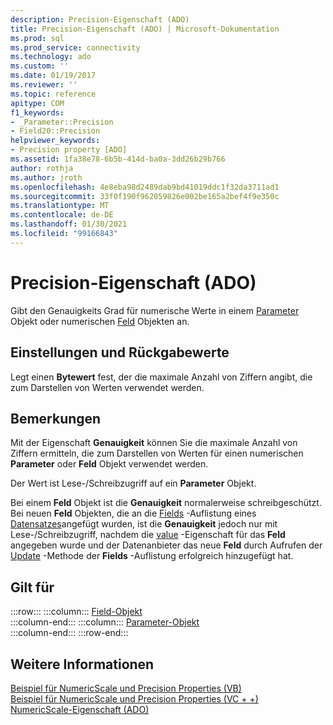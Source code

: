 ```yaml
---
description: Precision-Eigenschaft (ADO)
title: Precision-Eigenschaft (ADO) | Microsoft-Dokumentation
ms.prod: sql
ms.prod_service: connectivity
ms.technology: ado
ms.custom: ''
ms.date: 01/19/2017
ms.reviewer: ''
ms.topic: reference
apitype: COM
f1_keywords:
- _Parameter::Precision
- Field20::Precision
helpviewer_keywords:
- Precision property [ADO]
ms.assetid: 1fa38e78-6b5b-414d-ba0a-3dd26b29b766
author: rothja
ms.author: jroth
ms.openlocfilehash: 4e8eba98d2489dab9bd41019ddc1f32da3711ad1
ms.sourcegitcommit: 33f0f190f962059826e002be165a2bef4f9e350c
ms.translationtype: MT
ms.contentlocale: de-DE
ms.lasthandoff: 01/30/2021
ms.locfileid: "99166843"
---
```

# <a name="precision-property-ado"></a>Precision-Eigenschaft (ADO)
Gibt den Genauigkeits Grad für numerische Werte in einem [Parameter](./parameter-object.md) Objekt oder numerischen [Feld](./field-object.md) Objekten an.  
  
## <a name="settings-and-return-values"></a>Einstellungen und Rückgabewerte  
 Legt einen **Bytewert** fest, der die maximale Anzahl von Ziffern angibt, die zum Darstellen von Werten verwendet werden.  
  
## <a name="remarks"></a>Bemerkungen  
 Mit der Eigenschaft **Genauigkeit** können Sie die maximale Anzahl von Ziffern ermitteln, die zum Darstellen von Werten für einen numerischen **Parameter** oder **Feld** Objekt verwendet werden.  
  
 Der Wert ist Lese-/Schreibzugriff auf ein **Parameter** Objekt.  
  
 Bei einem **Feld** Objekt ist die **Genauigkeit** normalerweise schreibgeschützt. Bei neuen **Feld** Objekten, die an die [Fields](./fields-collection-ado.md) -Auflistung eines [Datensatzes](./record-object-ado.md)angefügt wurden, ist die **Genauigkeit** jedoch nur mit Lese-/Schreibzugriff, nachdem die [value](./value-property-ado.md) -Eigenschaft für das **Feld** angegeben wurde und der Datenanbieter das neue **Feld** durch Aufrufen der [Update](./update-method.md) -Methode der **Fields** -Auflistung erfolgreich hinzugefügt hat.  
  
## <a name="applies-to"></a>Gilt für  

:::row:::
    :::column:::
        [Field-Objekt](./field-object.md)  
    :::column-end:::
    :::column:::
        [Parameter-Objekt](./parameter-object.md)  
    :::column-end:::
:::row-end:::

## <a name="see-also"></a>Weitere Informationen  
 [Beispiel für NumericScale und Precision Properties (VB)](./numericscale-and-precision-properties-example-vb.md)   
 [Beispiel für NumericScale und Precision Properties (VC + +)](./numericscale-and-precision-properties-example-vc.md)   
 [NumericScale-Eigenschaft (ADO)](./numericscale-property-ado.md)